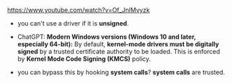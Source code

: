 https://www.youtube.com/watch?v=Of_JnlMvyzk

- you can't use a driver if it is **unsigned**.
- ChatGPT:  **Modern Windows versions (Windows 10 and later, especially 64-bit):**  By default, **kernel-mode drivers must be digitally signed** by a trusted certificate authority to be loaded. This is enforced by **Kernel Mode Code Signing (KMCS)** policy.

- you can bypass this by hooking **system calls**? **system calls** are trusted.